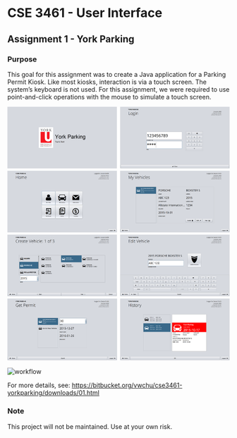 # CSE 3461 - User Interface
## Assignment 1 - York Parking

### Purpose

This goal for this assignment was to create a Java application for a Parking
Permit Kiosk. Like most kiosks, interaction is via a touch screen. The
system’s keyboard is not used. For this assignment, we were required to use
point-and-click operations with the mouse to simulate a touch screen.

![screenshots](assets/screens.png)

![workflow](assets/workflow.png)

For more details, see: https://bitbucket.org/vwchu/cse3461-yorkparking/downloads/01.html

### Note

This project will not be maintained.
Use at your own risk.
